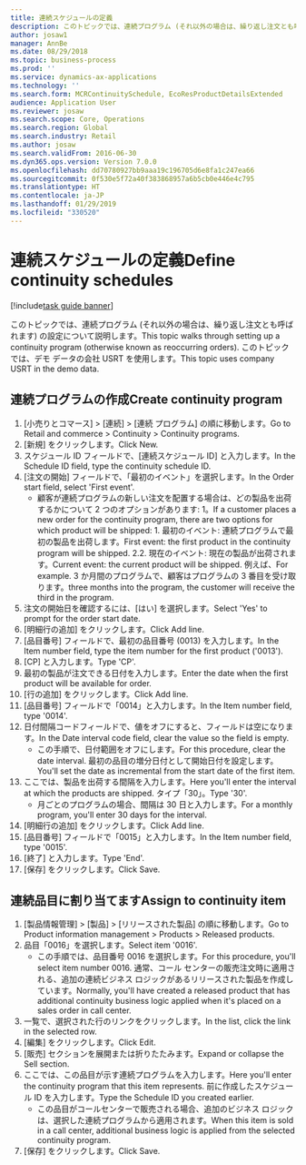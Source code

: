 ```yaml
---
title: 連続スケジュールの定義
description: このトピックでは、連続プログラム (それ以外の場合は、繰り返し注文とも呼ばれます) の設定について説明します。
author: josaw1
manager: AnnBe
ms.date: 08/29/2018
ms.topic: business-process
ms.prod: ''
ms.service: dynamics-ax-applications
ms.technology: ''
ms.search.form: MCRContinuitySchedule, EcoResProductDetailsExtended
audience: Application User
ms.reviewer: josaw
ms.search.scope: Core, Operations
ms.search.region: Global
ms.search.industry: Retail
ms.author: josaw
ms.search.validFrom: 2016-06-30
ms.dyn365.ops.version: Version 7.0.0
ms.openlocfilehash: dd70780927bb9aaa19c196705d6e8fa1c247ea66
ms.sourcegitcommit: 0f530e5f72a40f383868957a6b5cb0e446e4c795
ms.translationtype: HT
ms.contentlocale: ja-JP
ms.lasthandoff: 01/29/2019
ms.locfileid: "330520"
---
```

# <a name="define-continuity-schedules"></a><span data-ttu-id="63c81-103">連続スケジュールの定義</span><span class="sxs-lookup"><span data-stu-id="63c81-103">Define continuity schedules</span></span>

[!include[task guide banner](../includes/task-guide-banner.md)]

<span data-ttu-id="63c81-104">このトピックでは、連続プログラム (それ以外の場合は、繰り返し注文とも呼ばれます) の設定について説明します。</span><span class="sxs-lookup"><span data-stu-id="63c81-104">This topic walks through setting up a continuity program (otherwise known as reoccurring orders).</span></span> <span data-ttu-id="63c81-105">このトピックでは、デモ データの会社 USRT を使用します。</span><span class="sxs-lookup"><span data-stu-id="63c81-105">This topic uses company USRT in the demo data.</span></span>


## <a name="create-continuity-program"></a><span data-ttu-id="63c81-106">連続プログラムの作成</span><span class="sxs-lookup"><span data-stu-id="63c81-106">Create continuity program</span></span>
1. <span data-ttu-id="63c81-107">[小売りとコマース] > [連続] > [連続 プログラム] の順に移動します。</span><span class="sxs-lookup"><span data-stu-id="63c81-107">Go to Retail and commerce > Continuity > Continuity programs.</span></span>
2. <span data-ttu-id="63c81-108">[新規] をクリックします。</span><span class="sxs-lookup"><span data-stu-id="63c81-108">Click New.</span></span>
3. <span data-ttu-id="63c81-109">スケジュール ID フィールドで、[連続スケジュール ID] と入力します。</span><span class="sxs-lookup"><span data-stu-id="63c81-109">In the Schedule ID field, type the continuity schedule ID.</span></span>
4. <span data-ttu-id="63c81-110">[注文の開始] フィールドで、「最初のイベント」を選択します。</span><span class="sxs-lookup"><span data-stu-id="63c81-110">In the Order start field, select 'First event'.</span></span>
    * <span data-ttu-id="63c81-111">顧客が連続プログラムの新しい注文を配置する場合は、どの製品を出荷するかについて 2 つのオプションがあります: 1。</span><span class="sxs-lookup"><span data-stu-id="63c81-111">If a customer places a new order for the continuity program, there are two options for which product will be shipped:  1.</span></span> <span data-ttu-id="63c81-112">最初のイベント: 連続プログラムで最初の製品を出荷します。</span><span class="sxs-lookup"><span data-stu-id="63c81-112">First event: the first product in the continuity program will be shipped.</span></span>  <span data-ttu-id="63c81-113">2.</span><span class="sxs-lookup"><span data-stu-id="63c81-113">2.</span></span> <span data-ttu-id="63c81-114">現在のイベント: 現在の製品が出荷されます。</span><span class="sxs-lookup"><span data-stu-id="63c81-114">Current event: the current product will be shipped.</span></span> <span data-ttu-id="63c81-115">例えば、</span><span class="sxs-lookup"><span data-stu-id="63c81-115">For example.</span></span> <span data-ttu-id="63c81-116">3 か月間のプログラムで、顧客はプログラムの 3 番目を受け取ります。</span><span class="sxs-lookup"><span data-stu-id="63c81-116">three months into the program, the customer will receive the third in the program.</span></span>  
5. <span data-ttu-id="63c81-117">注文の開始日を確認するには、[はい] を選択します。</span><span class="sxs-lookup"><span data-stu-id="63c81-117">Select 'Yes' to prompt for the order start date.</span></span>
6. <span data-ttu-id="63c81-118">[明細行の追加] をクリックします。</span><span class="sxs-lookup"><span data-stu-id="63c81-118">Click Add line.</span></span>
7. <span data-ttu-id="63c81-119">[品目番号] フィールドで、最初の品目番号 (0013) を入力します。</span><span class="sxs-lookup"><span data-stu-id="63c81-119">In the Item number field, type the item number for the first product ('0013').</span></span>
8. <span data-ttu-id="63c81-120">[CP] と入力します。</span><span class="sxs-lookup"><span data-stu-id="63c81-120">Type 'CP'.</span></span>
9. <span data-ttu-id="63c81-121">最初の製品が注文できる日付を入力します。</span><span class="sxs-lookup"><span data-stu-id="63c81-121">Enter the date when the first product will be available for order.</span></span>
10. <span data-ttu-id="63c81-122">[行の追加] をクリックします。</span><span class="sxs-lookup"><span data-stu-id="63c81-122">Click Add line.</span></span>
11. <span data-ttu-id="63c81-123">[品目番号] フィールドで「0014」と入力します。</span><span class="sxs-lookup"><span data-stu-id="63c81-123">In the Item number field, type '0014'.</span></span>
12. <span data-ttu-id="63c81-124">日付間隔コードフィールドで、値をオフにすると、フィールドは空になります。</span><span class="sxs-lookup"><span data-stu-id="63c81-124">In the Date interval code field, clear the value so the field is empty.</span></span>
    * <span data-ttu-id="63c81-125">この手順で、日付範囲をオフにします。</span><span class="sxs-lookup"><span data-stu-id="63c81-125">For this procedure, clear the date interval.</span></span> <span data-ttu-id="63c81-126">最初の品目の増分日付として開始日付を設定します。</span><span class="sxs-lookup"><span data-stu-id="63c81-126">You'll set the date as incremental from the start date of the first item.</span></span>  
13. <span data-ttu-id="63c81-127">ここでは、製品を出荷する間隔を入力します。</span><span class="sxs-lookup"><span data-stu-id="63c81-127">Here you'll enter the interval at which the products are shipped.</span></span> <span data-ttu-id="63c81-128">タイプ「30」。</span><span class="sxs-lookup"><span data-stu-id="63c81-128">Type '30'.</span></span>
    * <span data-ttu-id="63c81-129">月ごとのプログラムの場合、間隔は 30 日と入力します。</span><span class="sxs-lookup"><span data-stu-id="63c81-129">For a monthly program, you'll enter 30 days for the interval.</span></span>  
14. <span data-ttu-id="63c81-130">[明細行の追加] をクリックします。</span><span class="sxs-lookup"><span data-stu-id="63c81-130">Click Add line.</span></span>
15. <span data-ttu-id="63c81-131">[品目番号] フィールドで「0015」と入力します。</span><span class="sxs-lookup"><span data-stu-id="63c81-131">In the Item number field, type '0015'.</span></span>
16. <span data-ttu-id="63c81-132">[終了] と入力します。</span><span class="sxs-lookup"><span data-stu-id="63c81-132">Type 'End'.</span></span>
17. <span data-ttu-id="63c81-133">[保存] をクリックします。</span><span class="sxs-lookup"><span data-stu-id="63c81-133">Click Save.</span></span>

## <a name="assign-to-continuity-item"></a><span data-ttu-id="63c81-134">連続品目に割り当てます</span><span class="sxs-lookup"><span data-stu-id="63c81-134">Assign to continuity item</span></span>
1. <span data-ttu-id="63c81-135">[製品情報管理] > [製品] > [リリースされた製品] の順に移動します。</span><span class="sxs-lookup"><span data-stu-id="63c81-135">Go to Product information management > Products > Released products.</span></span>
2. <span data-ttu-id="63c81-136">品目「0016」を選択します。</span><span class="sxs-lookup"><span data-stu-id="63c81-136">Select item '0016'.</span></span>
    * <span data-ttu-id="63c81-137">この手順では、品目番号 0016 を選択します。</span><span class="sxs-lookup"><span data-stu-id="63c81-137">For this procedure, you'll select item number 0016.</span></span> <span data-ttu-id="63c81-138">通常、コール センターの販売注文時に適用される、追加の連続ビジネス ロジックがあるリリースされた製品を作成しています。</span><span class="sxs-lookup"><span data-stu-id="63c81-138">Normally, you'll have created a released product that has additional continuity business logic applied when it's placed on a sales order in call center.</span></span>  
3. <span data-ttu-id="63c81-139">一覧で、選択された行のリンクをクリックします。</span><span class="sxs-lookup"><span data-stu-id="63c81-139">In the list, click the link in the selected row.</span></span>
4. <span data-ttu-id="63c81-140">[編集] をクリックします。</span><span class="sxs-lookup"><span data-stu-id="63c81-140">Click Edit.</span></span>
5. <span data-ttu-id="63c81-141">[販売] セクションを展開または折りたたみます。</span><span class="sxs-lookup"><span data-stu-id="63c81-141">Expand or collapse the Sell section.</span></span>
6. <span data-ttu-id="63c81-142">ここでは、この品目が示す連続プログラムを入力します。</span><span class="sxs-lookup"><span data-stu-id="63c81-142">Here you'll enter the continuity program that this item represents.</span></span> <span data-ttu-id="63c81-143">前に作成したスケジュール ID を入力します。</span><span class="sxs-lookup"><span data-stu-id="63c81-143">Type the Schedule ID you created earlier.</span></span>
    * <span data-ttu-id="63c81-144">この品目がコールセンターで販売される場合、追加のビジネス ロジックは、選択した連続プログラムから適用されます。</span><span class="sxs-lookup"><span data-stu-id="63c81-144">When this item is sold in a call center, additional business logic is applied from the selected continuity program.</span></span>  
7. <span data-ttu-id="63c81-145">[保存] をクリックします。</span><span class="sxs-lookup"><span data-stu-id="63c81-145">Click Save.</span></span>

